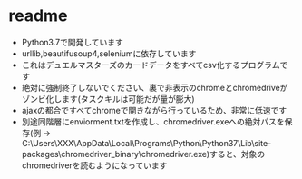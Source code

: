 # readme
- Python3.7で開発しています
- urllib,beautifusoup4,seleniumに依存しています
- これはデュエルマスターズのカードデータをすべてcsv化するプログラムです
- 絶対に強制終了しないでください、裏で非表示のchromeとchromedriveがゾンビ化します(タスクキルは可能だが量が膨大)
- ajaxの都合ですべてchromeで開きながら行っているため、非常に低速です
- 別途同階層にenviorment.txtを作成し、chromedriver.exeへの絶対パスを保存(例 -> C:\Users\XXX\AppData\Local\Programs\Python\Python37\Lib\site-packages\chromedriver_binary\chromedriver.exe)すると、対象のchromedriverを読むようになっています
